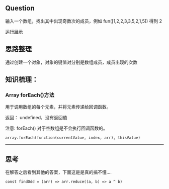 ## Question

 输入一个数组，找出其中出现奇数次的成员，例如 fun([1,2,2,3,3,5,2,1,5]) 得到 2

[运行展示](https://jsfiddle.net/big_fish/oompdc1p/21/)

## 思路整理

通过创建一个对象，对象的键值对分别是数组成员，成员出现的次数

## 知识梳理：

### Array forEach()方法

用于调用数组的每个元素，并将元素传递给回调函数。

返回： undefined，没有返回值

注意: forEach() 对于空数组是不会执行回调函数的。

```
array.forEach(function(currentValue, index, arr), thisValue)
```

****

## 思考

在解答之后看到其他的答案，下面这是是真的搞不懂....
```
const findOdd = (arr) => arr.reduce((a, b) => a ^ b)
```
